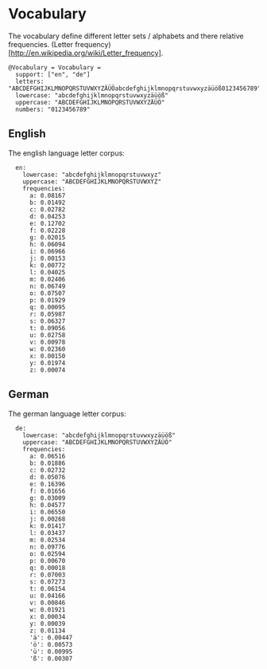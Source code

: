 # Vocabulary
The vocabulary define different letter sets / alphabets and there relative frequencies.
(Letter frequency)[http://en.wikipedia.org/wiki/Letter_frequency].

    @Vocabulary = Vocabulary = 
      support: ["en", "de"]
      letters: "ABCDEFGHIJKLMNOPQRSTUVWXYZÄÜÖabcdefghijklmnopqrstuvwxyzäüöß0123456789"
      lowercase: "abcdefghijklmnopqrstuvwxyzäüöß"
      uppercase: "ABCDEFGHIJKLMNOPQRSTUVWXYZÄÜÖ"
      numbers: "0123456789"

## English      
The english language letter corpus:

      en:
        lowercase: "abcdefghijklmnopqrstuvwxyz"
        uppercase: "ABCDEFGHIJKLMNOPQRSTUVWXYZ"
        frequencies:
          a: 0.08167
          b: 0.01492
          c: 0.02782
          d: 0.04253
          e: 0.12702
          f: 0.02228
          g: 0.02015
          h: 0.06094
          i: 0.06966
          j: 0.00153
          k: 0.00772
          l: 0.04025
          m: 0.02406
          n: 0.06749
          o: 0.07507
          p: 0.01929
          q: 0.00095
          r: 0.05987
          s: 0.06327
          t: 0.09056
          u: 0.02758
          v: 0.00978
          w: 0.02360
          x: 0.00150
          y: 0.01974
          z: 0.00074

## German
The german language letter corpus:

      de:
        lowercase: "abcdefghijklmnopqrstuvwxyzäüöß"
        uppercase: "ABCDEFGHIJKLMNOPQRSTUVWXYZÄÜÖ"
        frequencies: 
          a: 0.06516
          b: 0.01886
          c: 0.02732
          d: 0.05076
          e: 0.16396
          f: 0.01656
          g: 0.03009
          h: 0.04577
          i: 0.06550
          j: 0.00268
          k: 0.01417
          l: 0.03437
          m: 0.02534
          n: 0.09776
          o: 0.02594
          p: 0.00670
          q: 0.00018
          r: 0.07003
          s: 0.07273
          t: 0.06154
          u: 0.04166
          v: 0.00846
          w: 0.01921
          x: 0.00034
          y: 0.00039
          z: 0.01134
          'ä': 0.00447
          'ö': 0.00573
          'ü': 0.00995
          'ß': 0.00307
        
